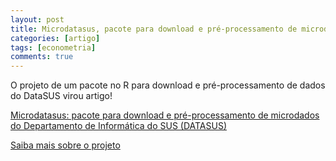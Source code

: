 ```yaml
---
layout: post
title: Microdatasus, pacote para download e pré-processamento de microdados do Departamento de Informática do SUS (DATASUS)
categories: [artigo]
tags: [econometria]
comments: true
---
```


O projeto de um pacote no R para download e pré-processamento de dados do DataSUS virou artigo!

<!--more-->

[Microdatasus: pacote para download e pré-processamento de microdados do Departamento de Informática do SUS (DATASUS)](http://dx.doi.org/10.1590/0102-311x00032419)

[Saiba mais sobre o projeto](https://github.com/rfsaldanha/microdatasus)